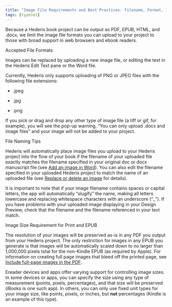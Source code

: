 ```yaml
---
title: "Image File Requirements and Best Practices: Filename, Format, Image Size"
tags: [typeset]
---
```

 
<html><body><section data-type="chapter" class="hsecchapter" data-hederis-type="hsecchapter" id="image_best_practices" data-pi-attrs="id: image_best_practices; data-tags: typeset;" role="doc-chapter" data-tags="typeset" data-author-name=" " data-book-title=" " title="Image File Requirements and Best Practices: Filename, Format, Image Size"><p class="hblkp" data-hederis-type="hblkp" id="pq9U4gLZF">Because a Hederis book project can be output as PDF, EPUB, HTML, and .docx, we limit the image file formats you can upload to your project to those with broad support in web browsers and ebook readers. </p><p class="hblkh1" data-hederis-type="hblkh1" id="pfHHN1Ku3">Accepted File Formats</p><p class="hblkp" data-hederis-type="hblkp" id="piO2796vl">Images can be replaced by uploading a new image file, or editing the text in the Hederis Edit Text pane or the Word file.</p><p class="hblkp" data-hederis-type="hblkp" id="pDTjjX3qR">Currently, Hederis only supports uploading of PNG or JPEG files with the following file extensions:</p><ul class="hwprbulletlist" data-hederis-type="hwprbulletlist" id="pG4WRCl5Y"><li class="hblkuli" data-hederis-type="hblkuli" id="liya83PB7V"><p class="hblkuli" data-hederis-type="hblklip" id="pmjrgfsAe">.jpeg</p></li><li class="hblkuli" data-hederis-type="hblkuli" id="li4XbJgBHN"><p class="hblkuli" data-hederis-type="hblklip" id="pkhJfTa8d">.jpg</p></li><li class="hblkuli" data-hederis-type="hblkuli" id="liWG2wFFJq"><p class="hblkuli" data-hederis-type="hblklip" id="pf1LVeLLY">.png</p></li></ul><p class="hblkp" data-hederis-type="hblkp" id="pTVLcxIzM">If you pick or drag and drop any other type of image file (a tiff or gif, for example), you will see the pop-up warning, &#8220;You can only upload .docx and image files&#8221; and your image will not be added to your project.</p><p class="hblkh1" data-hederis-type="hblkh1" id="puClSrCqh">File Naming Tips</p><p class="hblkp" data-hederis-type="hblkp" id="pIPabPjF9">Hederis will automatically place image files you upload to your Hederis project into the flow of your book if the filename of your uploaded file exactly matches the filename specified in your original doc or docx manuscript file (see <a href="{% link _docs/add-an-image.md %}" class="hspana" data-hederis-type="hspana" id="pMmPzpiuJ">Add an image in Word</a>). You can also edit the filename specified in your uploaded Hederis project to match the name of an uploaded file (see <a href="{% link _docs/replace-an-image.md %}" class="hspana" data-hederis-type="hspana" id="pneKFbw12">Replace or delete an image</a> for details). </p><p class="hblkp" data-hederis-type="hblkp" id="pncNl22RG">It is important to note that if your image filename contains spaces or capital letters, the app will automatically &#8220;slugify&#8221; the name, making all letters lowercase and replacing whitespace characters with an underscore (&#8220;_&#8221;). If you have problems with your uploaded image displaying in your Design Preview, check that the filename and the filename referenced in your text match.</p><p class="hblkh1" data-hederis-type="hblkh1" id="phnJjwHpE">Image Size Requirement for Print and EPUB</p><p class="hblkp" data-hederis-type="hblkp" id="p8MTDenT8">The resolution of your images will be preserved as-is in any PDF you output from your Hederis project. The only restriction for images in any EPUB you generate is that images will be automatically scaled down to no larger than 1,000,000 pixels total for the non-Kindle EPUB (as required by Apple). For information on creating full page images that bleed off the printed page, see <a href="{% link _docs/include-full-page-images.md %}" class="hspana" data-hederis-type="hspana" id="pbXK2pU6X">Include full-page images in the PDF</a>.</p><p class="hblkp" data-hederis-type="hblkp" id="pMAWltLhd">Ereader devices and apps offer varying support for controlling image sizes. In some devices or apps, you can specify the size using any type of measurement (points, pixels, percentages), and that size will be preserved (iBooks is one such app). In others, you can only use fixed unit types for your image size, like points, pixels, or inches, but <strong data-hederis-type="hspanstrong" id="pip5dHYVX">not</strong> percentages (Kindle is an example of this type). </p></section></body></html>
